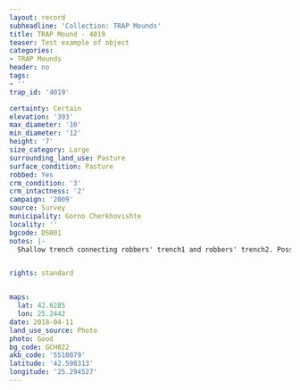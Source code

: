 ```yaml
---
layout: record
subheadline: 'Collection: TRAP Mounds'
title: TRAP Mound - 4019
teaser: Test example of object
categories:
- TRAP Mounds
header: no
tags:
- ''
trap_id: '4019'

certainty: Certain
elevation: '393'
max_diameter: '10'
min_diameter: '12'
height: '7'
size_category: Large
surrounding_land_use: Pasture
surface_condition: Pasture
robbed: Yes
crm_condition: '3'
crm_intactness: '2'
campaign: '2009'
source: Survey
municipality: Gorno Cherkhovishte
locality: ''
bgcode: DS001
notes: |-
  Shallow trench connecting robbers' trench1 and robbers' trench2. Possibly ploughed over.


rights: standard


maps:
  lat: 42.6285
  lon: 25.2442
date: 2018-04-11
land_use_source: Photo
photo: Good
bg_code: GCH022
akb_code: '5510079'
latitude: '42.598313'
longitude: '25.294527'
---
```

